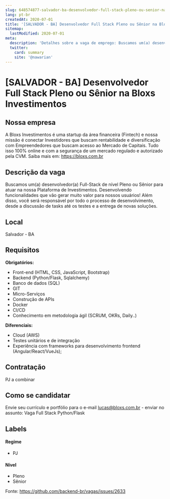 ```yaml
---
slug: 648574877-salvador-ba-desenvolvedor-full-stack-pleno-ou-senior-na-bloxs-investimentos
lang: pt-br
createdAt: 2020-07-01
title: '[SALVADOR - BA] Desenvolvedor Full Stack Pleno ou Sênior na Bloxs Investimentos - Vaga de Emprego'
sitemap:
  lastModified: 2020-07-01
meta:
  description: 'Detalhes sobre a vaga de emprego: Buscamos um(a) desenvolvedor(a) Full-Stack de nível Pleno ou Sênior para atuar na nossa Plataforma de Investimentos. Desenvolvendo funcionalidades que vão gerar muito valor para nossos usuários! Além disso, você será responsável por todo o processo de desenvolvimento, desde a discussão de tasks até os testes e a entrega de novas soluções.'
  twitter:
    card: summary
    site: '@nawarian'
---
```


# [SALVADOR - BA] Desenvolvedor Full Stack Pleno ou Sênior na Bloxs Investimentos

## Nossa empresa

A Bloxs Investimentos é uma startup da área financeira (Fintech) e nossa missão é conectar Investidores que buscam rentabilidade e diversificação com Empreendedores que buscam acesso ao Mercado de Capitais. Tudo isso 100% online e com a segurança de um mercado regulado e autorizado pela CVM.
Saiba mais em: https://bloxs.com.br

## Descrição da vaga

Buscamos um(a) desenvolvedor(a) Full-Stack de nível Pleno ou Sênior para atuar na nossa Plataforma de Investimentos.
Desenvolvendo funcionalidades que vão gerar muito valor para nossos usuários! Além disso, você será responsável por todo o processo de desenvolvimento, desde a discussão de tasks até os testes e a entrega de novas soluções.

## Local

Salvador - BA

## Requisitos

**Obrigatórios:**
- Front-end (HTML, CSS, JavaScript, Bootstrap)
- Backend (Python/Flask, Sqlalchemy)
- Banco de dados (SQL)
- GIT
- Micro-Serviços
- Construção de APIs
- Docker
- CI/CD
- Conhecimento em metodologia ágil (SCRUM, OKRs, Daily..)

**Diferenciais:**
- Cloud (AWS)
- Testes unitários e de integração
- Experiência com frameworks para desenvolvimento frontend (Angular/React/VueJs);

## Contratação

PJ a combinar

## Como se candidatar

Envie seu currículo e portfólio para o e-mail lucas@bloxs.com.br - enviar no assunto: Vaga Full Stack Python/Flask

## Labels

#### Regime
- PJ

#### Nível
- Pleno
- Sênior


Fonte: https://github.com/backend-br/vagas/issues/2633